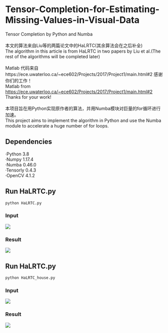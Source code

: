 # Tensor-Completion-for-Estimating-Missing-Values-in-Visual-Data
Tensor Completion by Python and Numba<br>
<br>
本文的算法来自Liu等的两篇论文中的HaLRTC(其余算法会在之后补全) <br>
The algorithm in this article is from HaLRTC in two papers by Liu et al.(The rest of the algorithms will be completed later)<br>
<br>
Matlab 代码来自https://ece.uwaterloo.ca/~ece602/Projects/2017/Project1/main.html#2 感谢你们的工作！<br>
Matlab from https://ece.uwaterloo.ca/~ece602/Projects/2017/Project1/main.html#2 Thanks for your work!<br>
<br>
本项目旨在用Python实现原作者的算法，并用Numba模块对巨量的for循环进行加速。<br>
This project aims to implement the algorithm in Python and use the Numba module to accelerate a huge number of for loops.<br>
## Dependencies
·Python 3.8<br>
·Numpy 1.17.4<br>
·Numba 0.46.0<br>
·Tensorly 0.4.3<br>
·OpenCV 4.1.2<br>

## Run HaLRTC.py
```shell
python HaLRTC.py
```

### Input
![](https://github.com/prolulu/Tensor-Completion-for-Estimating-Missing-Values-in-Visual-Data/blob/master/seaside_corrupt.jpg)
### Result
![](https://github.com/prolulu/Tensor-Completion-for-Estimating-Missing-Values-in-Visual-Data/blob/master/seaside_result.jpg)

## Run HaLRTC.py
```shell
python HaLRTC_house.py
```
### Input
![](https://github.com/prolulu/Tensor-Completion-for-Estimating-Missing-Values-in-Visual-Data/blob/master/house_corrupt.jpg)
### Result
![](https://github.com/prolulu/Tensor-Completion-for-Estimating-Missing-Values-in-Visual-Data/blob/master/house_result.jpg)
